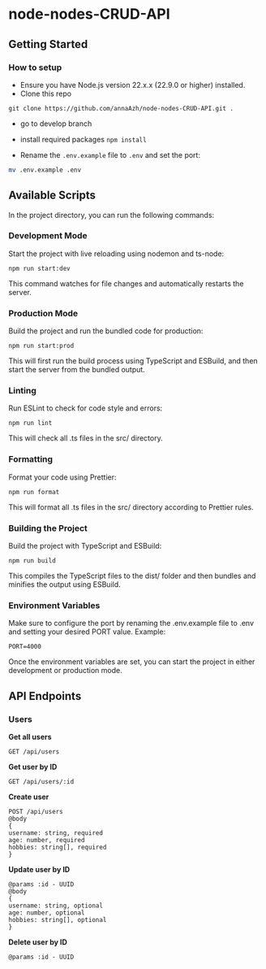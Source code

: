 # node-nodes-CRUD-API

## Getting Started

### How to setup

- Ensure you have Node.js version 22.x.x (22.9.0 or higher) installed.
- Clone this repo

```
git clone https://github.com/annaAzh/node-nodes-CRUD-API.git .
```

- go to develop branch
- install required packages
  `npm install`

- Rename the `.env.example` file to `.env` and set the port:

```bash
mv .env.example .env
```

## Available Scripts

In the project directory, you can run the following commands:

### Development Mode

Start the project with live reloading using nodemon and ts-node:

```
npm run start:dev
```

This command watches for file changes and automatically restarts the server.

### Production Mode

Build the project and run the bundled code for production:

```
npm run start:prod
```

This will first run the build process using TypeScript and ESBuild, and then start the server from the bundled output.

### Linting

Run ESLint to check for code style and errors:

```
npm run lint
```

This will check all .ts files in the src/ directory.

### Formatting

Format your code using Prettier:

```
npm run format
```

This will format all .ts files in the src/ directory according to Prettier rules.

### Building the Project

Build the project with TypeScript and ESBuild:

```
npm run build
```

This compiles the TypeScript files to the dist/ folder and then bundles and minifies the output using ESBuild.

### Environment Variables

Make sure to configure the port by renaming the .env.example file to .env and setting your desired PORT value. Example:

```
PORT=4000
```

Once the environment variables are set, you can start the project in either development or production mode.

## API Endpoints

### Users

**Get all users**

```
GET /api/users
```

**Get user by ID**

```
GET /api/users/:id
```

**Create user**

```
POST /api/users
@body
{
username: string, required
age: number, required
hobbies: string[], required
}
```

**Update user by ID**

```PUT /api/users/:id
@params :id - UUID
@body
{
username: string, optional
age: number, optional
hobbies: string[], optional
}
```

**Delete user by ID**

```DELETE /api/users/:id
@params :id - UUID
```
